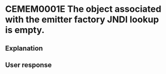 # CEMEM0001E The object associated with the emitter factory JNDI lookup is empty.

## Explanation

## User response